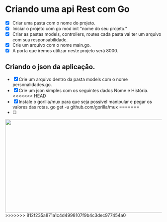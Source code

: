 # Criando uma api Rest com Go

- [x] Criar uma pasta com o nome do projeto.
- [x] Iniciar o projeto com go mod init "nome do seu projeto."
- [x] Criar as pastas models, controllers, routes cada pasta vai ter um arquivo com sua responsabilidade.
- [x] Crie um arquivo com o nome main.go.
- [x] A porta que iremos utilizar neste projeto será 8000.

## Criando o json da aplicação.

- [x] Crie um arquivo dentro da pasta models com o nome personalidades.go.
- [x] Crie um json simples com os seguintes dados Nome e História.
<<<<<<< HEAD
- [x] Instale o gorilla/mux para que seja possivel manipular e pegar os valores das rotas. go get -u github.com/gorilla/mux
=======
- [ ]

<div align="center">
<img src="https://user-images.githubusercontent.com/82729145/215833525-4a3f2f2e-4bbf-41ed-b4fc-ed5d5abebc99.png" width="600px" height="300px" />

</div>
>>>>>>> 812f235a871a1c4d4998107f9b4c3dec977454a0
